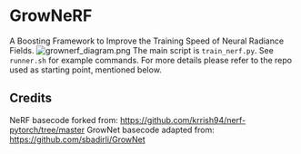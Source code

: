 # GrowNeRF
A Boosting Framework to Improve the Training Speed of Neural Radiance Fields.
![grownerf_diagram.png](.assets\grownerf_diagram.png)
The main script is `train_nerf.py`. See `runner.sh` for example commands.
For more details please refer to the repo used as starting point, mentioned below.

## Credits
NeRF basecode forked from: https://github.com/krrish94/nerf-pytorch/tree/master
GrowNet basecode adapted from: https://github.com/sbadirli/GrowNet